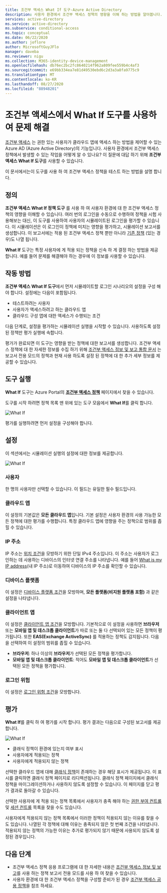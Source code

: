 ```yaml
---
title: 조건부 액세스 What If 도구-Azure Active Directory
description: 사용자 환경에서 조건부 액세스 정책의 영향을 이해 하는 방법을 알아봅니다.
services: active-directory
ms.service: active-directory
ms.subservice: conditional-access
ms.topic: conceptual
ms.date: 06/22/2020
ms.author: joflore
author: MicrosoftGuyJFlo
manager: daveba
ms.reviewer: nigu
ms.collection: M365-identity-device-management
ms.openlocfilehash: db76ec2bc2fc8640214f962a809fee559b4c4af3
ms.sourcegitcommit: e69bb334ea7e81d49530ebd6c2d3a3a8fa9775c9
ms.translationtype: MT
ms.contentlocale: ko-KR
ms.lasthandoff: 08/27/2020
ms.locfileid: "88948201"
---
```

# <a name="troubleshoot-using-the-what-if-tool-in-conditional-access"></a>조건부 액세스에서 What If 도구를 사용하여 문제 해결

[조건부 액세스](./overview.md) 는 권한 있는 사용자가 클라우드 앱에 액세스 하는 방법을 제어할 수 있는 Azure AD (Azure Active Directory)의 기능입니다. 사용자 환경에서 조건부 액세스 정책에서 발생할 수 있는 작업을 어떻게 알 수 있나요? 이 질문에 대답 하기 위해 **조건부 액세스 What If 도구**를 사용할 수 있습니다.

이 문서에서는이 도구를 사용 하 여 조건부 액세스 정책을 테스트 하는 방법을 설명 합니다.

## <a name="what-it-is"></a>정의

**조건부 액세스 What If 정책 도구** 를 사용 하 여 사용자 환경에 대 한 조건부 액세스 정책의 영향을 이해할 수 있습니다. 여러 번의 로그인을 수동으로 수행하여 정책을 시험 사용해보는 대신, 이 도구를 사용하여 사용자의 시뮬레이트된 로그인을 평가할 수 있습니다. 이 시뮬레이션은 이 로그인이 정책에 미치는 영향을 평가하고, 시뮬레이션 보고서를 생성합니다. 이 보고서에는 적용 된 조건부 액세스 정책 뿐만 아니라 [기존 정책](policy-migration.md#classic-policies) (있는 경우)도 나열 됩니다.    

**What If** 도구는 특정 사용자에 게 적용 되는 정책을 신속 하 게 결정 하는 방법을 제공 합니다. 예를 들어 문제를 해결해야 하는 경우에 이 정보를 사용할 수 있습니다.    

## <a name="how-it-works"></a>작동 방법

**조건부 액세스 What If 도구**에서 먼저 시뮬레이트할 로그인 시나리오의 설정을 구성 해야 합니다. 설정에는 다음이 포함됩니다.

- 테스트하려는 사용자 
- 사용자가 액세스하려고 하는 클라우드 앱
- 클라우드 구성 앱에 대한 액세스가 수행되는 조건
     
다음 단계로, 설정을 평가하는 시뮬레이션 실행을 시작할 수 있습니다. 사용하도록 설정된 정책만 평가 실행에 속합니다.

평가가 완료되면 이 도구는 영향을 받는 정책에 대한 보고서를 생성합니다. 조건부 액세스 정책에 대 한 자세한 정보를 수집 하기 위해 [조건부 액세스 정보 및 보고 통합 문서](howto-conditional-access-insights-reporting.md) 는 보고서 전용 모드의 정책과 현재 사용 하도록 설정 된 정책에 대 한 추가 세부 정보를 제공할 수 있습니다.

## <a name="running-the-tool"></a>도구 실행

**What If** 도구는 Azure Portal의 **[조건부 액세스 정책](https://portal.azure.com/#blade/Microsoft_AAD_IAM/ConditionalAccessBlade/Policies)** 페이지에서 찾을 수 있습니다.

도구를 시작 하려면 정책 목록 맨 위에 있는 도구 모음에서 **What If**를 클릭 합니다.

![What If](./media/what-if-tool/01.png)

평가를 실행하려면 먼저 설정을 구성해야 합니다.

## <a name="settings"></a>설정

이 섹션에서는 시뮬레이션 실행의 설정에 대한 정보를 제공합니다.

![What If](./media/what-if-tool/02.png)

### <a name="user"></a>사용자

한 명의 사용자만 선택할 수 있습니다. 이 필드는 유일한 필수 필드입니다.

### <a name="cloud-apps"></a>클라우드 앱

이 설정의 기본값은 **모든 클라우드 앱**입니다. 기본 설정은 사용자 환경의 사용 가능한 모든 정책에 대한 평가를 수행합니다. 특정 클라우드 앱에 영향을 주는 정책으로 범위를 좁힐 수 있습니다.

### <a name="ip-address"></a>IP 주소

IP 주소는 [위치 조건](location-condition.md)을 모방하기 위한 단일 IPv4 주소입니다. 이 주소는 사용자가 로그인하는 데 사용하는 디바이스의 인터넷 연결 주소를 나타냅니다. 예를 들어 [What is my IP address](https://whatismyipaddress.com)(내 IP 주소)로 이동하여 디바이스의 IP 주소를 확인할 수 있습니다.    

### <a name="device-platforms"></a>디바이스 플랫폼

이 설정은 [디바이스 플랫폼 조건](concept-conditional-access-conditions.md#device-platforms)을 모방하며, **모든 플랫폼(비지원 플랫폼 포함)** 과 같은 설정을 나타냅니다. 

### <a name="client-apps"></a>클라이언트 앱

이 설정은 [클라이언트 앱 조건](concept-conditional-access-conditions.md#client-apps)을 모방합니다.
기본적으로 이 설정을 사용하면 **브라우저** 또는 **모바일 앱 및 데스크톱 클라이언트**가 따로 또는 둘 다 선택되어 있는 모든 정책이 평가됩니다. 또한 **EAS(Exchange ActiveSync)** 를 적용하는 정책도 감지됩니다. 다음을 선택하여 이 설정의 범위를 좁힐 수 있습니다.

- **브라우저**: 하나 이상의 **브라우저**가 선택된 모든 정책을 평가합니다. 
- **모바일 앱 및 데스크톱 클라이언트**: 적어도 **모바일 앱 및 데스크톱 클라이언트**가 선택된 모든 정책을 평가합니다. 

### <a name="sign-in-risk"></a>로그인 위험

이 설정은 [로그인 위험 조건](concept-conditional-access-conditions.md#sign-in-risk)을 모방합니다.   

## <a name="evaluation"></a>평가 

**What If**를 클릭 하 여 평가를 시작 합니다. 평가 결과는 다음으로 구성된 보고서를 제공합니다. 

![What If](./media/what-if-tool/03.png)

- 클래식 정책이 환경에 있는지 여부 표시
- 사용자에게 적용되는 정책
- 사용자에게 적용되지 않는 정책

선택한 클라우드 앱에 대해 [클래식 정책](policy-migration.md#classic-policies)이 존재하는 경우 해당 표시가 제공됩니다. 이 표시를 클릭하면 클래식 정책 페이지로 리디렉션됩니다. 클래식 정책 페이지에서 클래식 정책을 마이그레이션하거나 사용하지 않도록 설정할 수 있습니다. 이 페이지를 닫고 평가 결과로 돌아갈 수 있습니다.

선택한 사용자에 게 적용 되는 정책 목록에서 사용자가 충족 해야 하는 [권한 부여 컨트롤](concept-conditional-access-grant.md) 및 [세션 컨트롤](concept-conditional-access-session.md) 목록을 찾을 수도 있습니다.

사용자에게 적용되지 않는 정책 목록에서 이러한 정책이 적용되지 않는 이유를 찾을 수도 있습니다. 나열된 각 정책에 대해 이유는 충족되지 않은 첫 번째 조건을 나타냅니다. 적용되지 않는 정책의 가능한 이유는 추가로 평가되지 않기 때문에 사용되지 않도록 설정된 경우입니다.   

## <a name="next-steps"></a>다음 단계

- 조건부 액세스 정책 응용 프로그램에 대 한 자세한 내용은 [조건부 액세스 정보 및 보고](howto-conditional-access-insights-reporting.md)를 사용 하는 정책 보고서 전용 모드를 사용 하 여 찾을 수 있습니다.
- 사용자 환경에 대 한 조건부 액세스 정책을 구성할 준비가 된 경우 [조건부 액세스 공용 정책](concept-conditional-access-policy-common.md)을 참조 하세요.